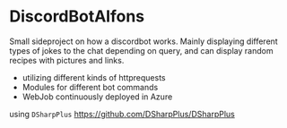 # DiscordBotAlfons
Small sideproject on how a discordbot works. Mainly displaying different types of jokes to the chat depending on query, 
and can display random recipes with pictures and links.

* utilizing different kinds of httprequests
* Modules for different bot commands
* WebJob continuously deployed in Azure

using `DSharpPlus`
https://github.com/DSharpPlus/DSharpPlus
